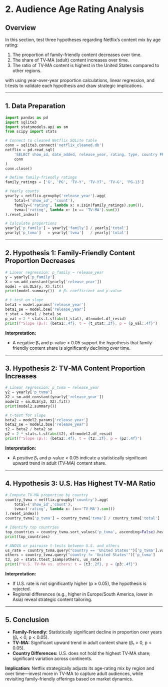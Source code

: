 # 2. Audience Age Rating Analysis

## Overview

In this section, test three hypotheses regarding Netflix’s content mix by age rating:

1. The proportion of family-friendly content decreases over time.
2. The share of TV‑MA (adult) content increases over time.
3. The ratio of TV‑MA content is highest in the United States compared to other regions.

with using year-over-year proportion calculations, linear regression, and t‑tests to validate each hypothesis and draw strategic implications.

---

## 1. Data Preparation

```python
import pandas as pd
import sqlite3
import statsmodels.api as sm
from scipy import stats

# Connect to cleaned Netflix SQLite table
conn = sqlite3.connect('netflix_cleaned.db')
netflix = pd.read_sql(
    'SELECT show_id, date_added, release_year, rating, type, country FROM cleaned_netflix',
    conn
)
conn.close()

# Define family-friendly ratings
family_ratings = ['G', 'PG', 'TV-Y', 'TV-Y7', 'TV-G', 'PG-13']

# Yearly counts
yearly = netflix.groupby('release_year').agg(
    total=('show_id', 'count'),
    family=('rating', lambda x: x.isin(family_ratings).sum()),
    tvma=('rating', lambda x: (x == 'TV-MA').sum())
).reset_index()

# Calculate proportions
yearly['p_family'] = yearly['family'] / yearly['total']
yearly['p_tvma']   = yearly['tvma']   / yearly['total']
```

---

## 2. Hypothesis 1: Family-Friendly Content Proportion Decreases

```python
# Linear regression: p_family ~ release_year
y = yearly['p_family']
X = sm.add_constant(yearly['release_year'])
model = sm.OLS(y, X).fit()
print(model.summary())  # β₁ coefficient and p-value

# t-test on slope
beta1 = model.params['release_year']
beta1_se = model.bse['release_year']
t_stat = beta1 / beta1_se
p_val = 2 * stats.t.sf(abs(t_stat), df=model.df_resid)
print(f"Slope (β₁): {beta1:.4f}, t = {t_stat:.2f}, p = {p_val:.4f}")
```

**Interpretation:**

* A negative β₁ and p-value < 0.05 support the hypothesis that family-friendly content share is significantly declining over time.

---

## 3. Hypothesis 2: TV‑MA Content Proportion Increases

```python
# Linear regression: p_tvma ~ release_year
y2 = yearly['p_tvma']
X2 = sm.add_constant(yearly['release_year'])
model2 = sm.OLS(y2, X2).fit()
print(model2.summary())

# t-test for slope
beta2 = model2.params['release_year']
beta2_se = model2.bse['release_year']
t2 = beta2 / beta2_se
p2 = 2 * stats.t.sf(abs(t2), df=model2.df_resid)
print(f"Slope (β₁): {beta2:.4f}, t = {t2:.2f}, p = {p2:.4f}")
```

**Interpretation:**

* A positive β₁ and p-value < 0.05 indicate a statistically significant upward trend in adult (TV‑MA) content share.

---

## 4. Hypothesis 3: U.S. Has Highest TV‑MA Ratio

```python
# Compute TV‑MA proportion by country
country_tvma = netflix.groupby('country').agg(
    total=('show_id','count'),
    tvma=('rating', lambda x: (x=='TV-MA').sum())
).reset_index()
country_tvma['p_tvma'] = country_tvma['tvma'] / country_tvma['total']

# Identify top countries
top_countries = country_tvma.sort_values('p_tvma', ascending=False).head(10)
print(top_countries)

# ANOVA or pairwise t-tests between U.S. and others
us_rate = country_tvma.query("country == 'United States'")['p_tvma'].values[0]
others = country_tvma.query("country != 'United States'")['p_tvma']
t3, p3 = stats.ttest_1samp(others, us_rate)
print(f"U.S. TV‑MA vs. others: t = {t3:.2f}, p = {p3:.4f}")
```

**Interpretation:**

* If U.S. rate is not significantly higher (p ≥ 0.05), the hypothesis is rejected.
* Regional differences (e.g., higher in Europe/South America, lower in Asia) reveal strategic content tailoring.

---

## 5. Conclusion

* **Family-Friendly:** Statistically significant decline in proportion over years (β₁ < 0, p < 0.05).
* **TV‑MA:** Significant upward trend in adult content share (β₁ > 0, p < 0.05).
* **Country Differences:** U.S. does not hold the highest TV‑MA share; significant variation across continents.

**Implication:** Netflix strategically adjusts its age-rating mix by region and over time—invest more in TV‑MA to capture adult audiences, while revisiting family-friendly offerings based on market dynamics.
